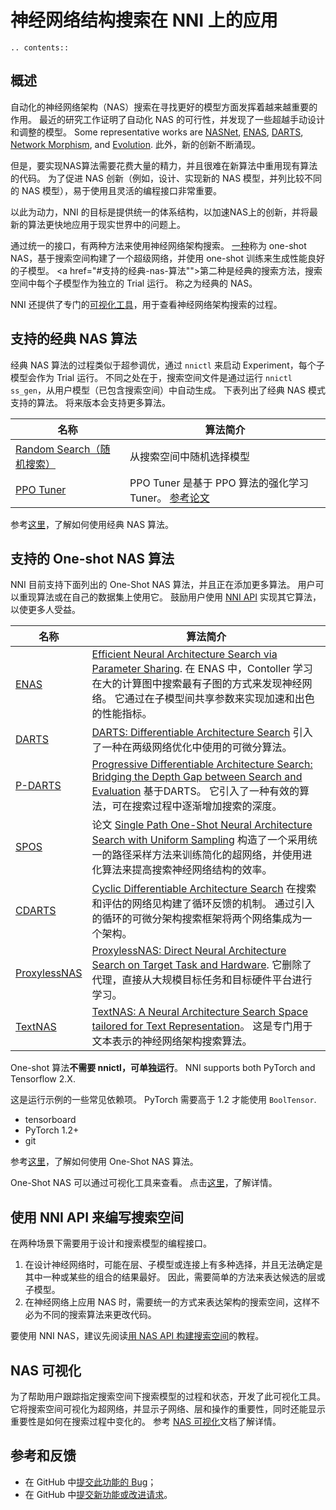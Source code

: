 # 神经网络结构搜索在 NNI 上的应用

```eval_rst
.. contents::
```

## 概述

自动化的神经网络架构（NAS）搜索在寻找更好的模型方面发挥着越来越重要的作用。 最近的研究工作证明了自动化 NAS 的可行性，并发现了一些超越手动设计和调整的模型。 Some representative works are [NASNet][2], [ENAS][1], [DARTS][3], [Network Morphism][4], and [Evolution][5]. 此外，新的创新不断涌现。

但是，要实现NAS算法需要花费大量的精力，并且很难在新算法中重用现有算法的代码。 为了促进 NAS 创新（例如，设计、实现新的 NAS 模型，并列比较不同的 NAS 模型），易于使用且灵活的编程接口非常重要。

以此为动力，NNI 的目标是提供统一的体系结构，以加速NAS上的创新，并将最新的算法更快地应用于现实世界中的问题上。

通过统一的接口，有两种方法来使用神经网络架构搜索。 [一种](#supported-one-shot-nas-algorithms)称为 one-shot NAS，基于搜索空间构建了一个超级网络，并使用 one-shot 训练来生成性能良好的子模型。 <a href="#支持的经典-nas-算法"">第二种</a>是经典的搜索方法，搜索空间中每个子模型作为独立的 Trial 运行。 称之为经典的 NAS。

NNI 还提供了专门的[可视化工具](#nas-可视化)，用于查看神经网络架构搜索的过程。

## 支持的经典 NAS 算法

经典 NAS 算法的过程类似于超参调优，通过 `nnictl` 来启动 Experiment，每个子模型会作为 Trial 运行。 不同之处在于，搜索空间文件是通过运行 `nnictl ss_gen`，从用户模型（已包含搜索空间）中自动生成。 下表列出了经典 NAS 模式支持的算法。 将来版本会支持更多算法。

| 名称                                                                                                   | 算法简介                                                                      |
| ---------------------------------------------------------------------------------------------------- | ------------------------------------------------------------------------- |
| [Random Search（随机搜索）](https://github.com/microsoft/nni/tree/master/examples/tuners/random_nas_tuner) | 从搜索空间中随机选择模型                                                              |
| [PPO Tuner](https://nni.readthedocs.io/zh/latest/Tuner/BuiltinTuner.html#PPOTuner)                   | PPO Tuner 是基于 PPO 算法的强化学习 Tuner。 [参考论文](https://arxiv.org/abs/1707.06347) |

参考[这里](ClassicNas.md)，了解如何使用经典 NAS 算法。

## 支持的 One-shot NAS 算法

NNI 目前支持下面列出的 One-Shot NAS 算法，并且正在添加更多算法。 用户可以重现算法或在自己的数据集上使用它。 鼓励用户使用 [NNI API](#use-nni-api) 实现其它算法，以使更多人受益。

| 名称                                                                         | 算法简介                                                                                                                                                                            |
| -------------------------------------------------------------------------- | ------------------------------------------------------------------------------------------------------------------------------------------------------------------------------- |
| [ENAS](https://nni.readthedocs.io/zh/latest/NAS/ENAS.html)                 | [Efficient Neural Architecture Search via Parameter Sharing](https://arxiv.org/abs/1802.03268). 在 ENAS 中，Contoller 学习在大的计算图中搜索最有子图的方式来发现神经网络。 它通过在子模型间共享参数来实现加速和出色的性能指标。        |
| [DARTS](https://nni.readthedocs.io/zh/latest/NAS/DARTS.html)               | [DARTS: Differentiable Architecture Search](https://arxiv.org/abs/1806.09055) 引入了一种在两级网络优化中使用的可微分算法。                                                                            |
| [P-DARTS](https://nni.readthedocs.io/zh/latest/NAS/PDARTS.html)            | [Progressive Differentiable Architecture Search: Bridging the Depth Gap between Search and Evaluation](https://arxiv.org/abs/1904.12760) 基于DARTS。 它引入了一种有效的算法，可在搜索过程中逐渐增加搜索的深度。 |
| [SPOS](https://nni.readthedocs.io/zh/latest/NAS/SPOS.html)                 | 论文 [Single Path One-Shot Neural Architecture Search with Uniform Sampling](https://arxiv.org/abs/1904.00420) 构造了一个采用统一的路径采样方法来训练简化的超网络，并使用进化算法来提高搜索神经网络结构的效率。                   |
| [CDARTS](https://nni.readthedocs.io/zh/latest/NAS/CDARTS.html)             | [Cyclic Differentiable Architecture Search](https://arxiv.org/abs/****) 在搜索和评估的网络见构建了循环反馈的机制。 通过引入的循环的可微分架构搜索框架将两个网络集成为一个架构。                                                    |
| [ProxylessNAS](https://nni.readthedocs.io/zh/latest/NAS/Proxylessnas.html) | [ProxylessNAS: Direct Neural Architecture Search on Target Task and Hardware](https://arxiv.org/abs/1812.00332). 它删除了代理，直接从大规模目标任务和目标硬件平台进行学习。                                  |
| [TextNAS](https://nni.readthedocs.io/zh/latest/NAS/TextNAS.html)           | [TextNAS: A Neural Architecture Search Space tailored for Text Representation](https://arxiv.org/pdf/1912.10729.pdf)。 这是专门用于文本表示的神经网络架构搜索算法。                                    |

One-shot 算法**不需要 nnictl，可单独运行**。 NNI supports both PyTorch and Tensorflow 2.X.

这是运行示例的一些常见依赖项。 PyTorch 需要高于 1.2 才能使用 `BoolTensor`.

* tensorboard
* PyTorch 1.2+
* git

参考[这里](NasGuide.md)，了解如何使用 One-Shot NAS 算法。

One-Shot NAS 可以通过可视化工具来查看。 点击[这里](./Visualization.md)，了解详情。


## 使用 NNI API 来编写搜索空间

在两种场景下需要用于设计和搜索模型的编程接口。

1. 在设计神经网络时，可能在层、子模型或连接上有多种选择，并且无法确定是其中一种或某些的组合的结果最好。 因此，需要简单的方法来表达候选的层或子模型。
2. 在神经网络上应用 NAS 时，需要统一的方式来表达架构的搜索空间，这样不必为不同的搜索算法来更改代码。

要使用 NNI NAS，建议先阅读[用 NAS API 构建搜索空间](./WriteSearchSpace.md)的教程。

## NAS 可视化

为了帮助用户跟踪指定搜索空间下搜索模型的过程和状态，开发了此可视化工具。 它将搜索空间可视化为超网络，并显示子网络、层和操作的重要性，同时还能显示重要性是如何在搜索过程中变化的。 参考 [NAS 可视化](./Visualization.md)文档了解详情。

## 参考和反馈

* 在 GitHub 中[提交此功能的 Bug](https://github.com/microsoft/nni/issues/new?template=bug-report.md)；
* 在 GitHub 中[提交新功能或改进请求](https://github.com/microsoft/nni/issues/new?template=enhancement.md)。

[1]: https://arxiv.org/abs/1802.03268
[2]: https://arxiv.org/abs/1707.07012
[3]: https://arxiv.org/abs/1806.09055
[4]: https://arxiv.org/abs/1806.10282
[5]: https://arxiv.org/abs/1703.01041
